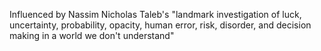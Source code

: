 Influenced by Nassim Nicholas Taleb's "landmark investigation of luck, uncertainty, probability, opacity, human error, risk, disorder, and decision making in a world we don't understand"
